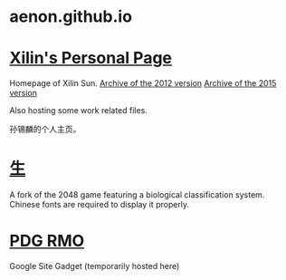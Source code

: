 aenon.github.io
===============
[Xilin's Personal Page](http://aenon.github.io)
===
Homepage of Xilin Sun.
[Archive of the 2012 version](http://aenon.me/legacy2012)
[Archive of the 2015 version](http://aenon.me/legacy2015)

Also hosting some work related files.



孙锡麟的个人主页。

[生](http://aenon.github.io/life)
===
A fork of the 2048 game featuring a biological classification system.
Chinese fonts are required to display it properly.

[PDG RMO](http://aenon.github.io/pdg_rmo)
===
Google Site Gadget (temporarily hosted here) 
